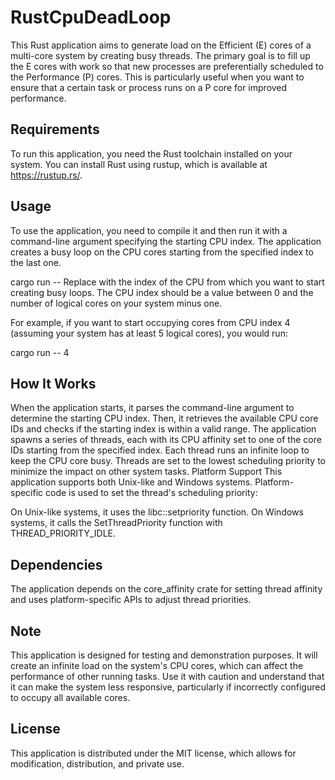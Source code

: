 # RustCpuDeadLoop

This Rust application aims to generate load on the Efficient (E) cores of a multi-core system by creating busy threads. The primary goal is to fill up the E cores with work so that new processes are preferentially scheduled to the Performance (P) cores. This is particularly useful when you want to ensure that a certain task or process runs on a P core for improved performance.

## Requirements

To run this application, you need the Rust toolchain installed on your system. You can install Rust using rustup, which is available at https://rustup.rs/.

## Usage

To use the application, you need to compile it and then run it with a command-line argument specifying the starting CPU index. The application creates a busy loop on the CPU cores starting from the specified index to the last one.

cargo run -- <Starting CPU index>
Replace <Starting CPU index> with the index of the CPU from which you want to start creating busy loops. The CPU index should be a value between 0 and the number of logical cores on your system minus one.

For example, if you want to start occupying cores from CPU index 4 (assuming your system has at least 5 logical cores), you would run:

cargo run -- 4

## How It Works

When the application starts, it parses the command-line argument to determine the starting CPU index.
Then, it retrieves the available CPU core IDs and checks if the starting index is within a valid range.
The application spawns a series of threads, each with its CPU affinity set to one of the core IDs starting from the specified index.
Each thread runs an infinite loop to keep the CPU core busy.
Threads are set to the lowest scheduling priority to minimize the impact on other system tasks.
Platform Support
This application supports both Unix-like and Windows systems. Platform-specific code is used to set the thread's scheduling priority:

On Unix-like systems, it uses the libc::setpriority function.
On Windows systems, it calls the SetThreadPriority function with THREAD_PRIORITY_IDLE.

## Dependencies

The application depends on the core_affinity crate for setting thread affinity and uses platform-specific APIs to adjust thread priorities.

## Note

This application is designed for testing and demonstration purposes. It will create an infinite load on the system's CPU cores, which can affect the performance of other running tasks. Use it with caution and understand that it can make the system less responsive, particularly if incorrectly configured to occupy all available cores.

## License

This application is distributed under the MIT license, which allows for modification, distribution, and private use.
